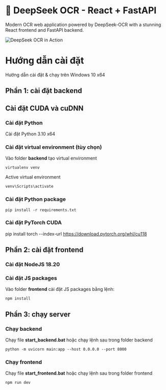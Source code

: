 # 🚀 DeepSeek OCR - React + FastAPI

Modern OCR web application powered by DeepSeek-OCR with a stunning React frontend and FastAPI backend.

![DeepSeek OCR in Action](assets/multi-bird.png)

# Hướng dẫn cài đặt

Hướng dẫn cài đặt & chạy trên Windows 10 x64

## Phần 1: cài đặt backend

## Cài đặt CUDA và cuDNN



### Cài đặt Python 

Cài đặt Python 3.10 x64

### Cài đặt virtual environment (tùy chọn)

Vào folder **backend** tạo virtual environment

`virtualenv venv`

Active virtual environment

`venv\Scripts\activate`


### Cài đặt Python package

`pip install -r requirements.txt`

### Cài đặt PyTorch CUDA

pip install torch --index-url https://download.pytorch.org/whl/cu118

## Phần 2: cài đặt frontend

### Cài đặt NodeJS 18.20

### Cài đặt JS packages

Vào folder **frontend** cài đặt JS packages bằng lệnh:

`npm install`


## Phần 3: chạy server

### Chạy backend

Chạy file **start_backend.bat** hoặc chạy lệnh sau trong folder backend

`python -m uvicorn main:app --host 0.0.0.0 --port 8000`

### Chạy frontend

Chạy file **start_frontend.bat** hoặc chạy lệnh sau trong folder frontend

`npm run dev`